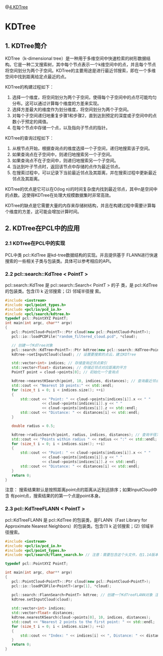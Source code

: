 @[4.KDTree](这里写自定义目录标题)

# KDTree

## 1. KDTree简介

KDTree（k-dimensional tree）是一种用于多维空间中快速检索的树形数据结构。它是一种二叉搜索树，其中每个节点表示一个k维空间中的点，并且每个节点将空间划分为两个子空间。KDTree的主要用途是进行最近邻搜索，即在一个多维空间中找到距离给定点最近的点。

KDTree的构建过程如下：

1. 选择一个维度，将空间划分为两个子空间，使得每个子空间中的点尽可能均匀分布。这可以通过计算每个维度的方差来实现。
2. 选择方差最大的维度作为划分维度，将空间划分为两个子空间。
3. 对每个子空间递归地重复步骤1和步骤2，直到达到预定的深度或子空间中的点数小于预定的阈值。
4. 在每个节点中存储一个点，以及指向子节点的指针。

KDTree的查询过程如下：

1. 从根节点开始，根据查询点的维度选择一个子空间，递归地搜索该子空间。
2. 如果查询点在子空间中，则递归地搜索另一个子空间。
3. 如果查询点不在子空间中，则递归地搜索另一个子空间。
4. 当达到叶子节点时，返回该节点中存储的点作为最近邻点。
5. 在搜索过程中，可以记录下当前最近邻点及其距离，并在搜索过程中更新最近邻点及其距离。

KDTree的优点是它可以在O(log n)的时间复杂度内找到最近邻点，其中n是空间中的点数。这使得KDTree在处理大规模数据集时非常高效。

KDTree的缺点是它需要大量的内存来存储树结构，并且在构建过程中需要计算每个维度的方差，这可能会增加计算时间。

## 2. KDTree在PCL中的应用
 ### 2.1 KDTree在PCL中的实现
 PCL中类 pcl::KdTree<PointT> 是kd-tree数据结构的实现。并且提供基于
FLANN进行快速搜索的一些相关子类与包装类。具体可以参考相应的API。
 ### 2.2 pcl::search::KdTree < PointT >
 pcl::search::KdTree<PointT> 是 pcl::search::Search< PointT > 的子
类，是 pcl::KdTree<PointT> 的包装类。包含(1) k 近邻搜索；(2) 邻域半径搜
索。
 ```CPP
#include <iostream>
#include <pcl/point_types.h>
#include <pcl/io/pcd_io.h>
#include <pcl/search/kdtree.h>
typedef pcl::PointXYZ PointT;
int main(int argc, char** argv)
{
    pcl::PointCloud<PointT>::Ptr cloud(new pcl::PointCloud<PointT>);
    pcl::io::loadPCDFile("random_filtered_cloud.pcd", *cloud);

    // 创建一个KdTree对象
    pcl::search::KdTree<PointT>::Ptr kdtree(new pcl::search::KdTree<PointT>);
    kdtree->setInputCloud(cloud); // 设置要搜索的点云，建立KDTree

    std::vector<int> indices; // 存储查询近邻点索引
    std::vector<float> distances; // 存储近邻点对应距离的平方
    PointT point = cloud->points[0]; // 初始化一个查询点

    kdtree->nearestKSearch(point, 10, indices, distances); // 查询最近邻点
    std::cout << "Nearest 10 points:" << std::endl;
    for (size_t i = 0; i < indices.size(); ++i)
    {
        std::cout << "Point: " << cloud->points[indices[i]].x << " "
                  << cloud->points[indices[i]].y << " "
                  << cloud->points[indices[i]].z << std::endl;
        std::cout << "Distance: " << distances[i] << std::endl;
    }

    double radius = 0.5;

    kdtree->radiusSearch(point, radius, indices, distances); // 查询半径为0.5的近邻点
    std::cout << "Points within radius " << radius << ":" << std::endl;
    for (size_t i = 0; i < indices.size(); ++i)
    {
        std::cout << "Point: " << cloud->points[indices[i]].x << " "
                  << cloud->points[indices[i]].y << " "
                  << cloud->points[indices[i]].z << std::endl;
        std::cout << "Distance: " << distances[i] << std::endl;
    }
    return 0;
}
 ```
 注意： 搜索结果默认是按照距离point点的距离从近到远排序；如果InputCloud中含
有point点，搜索结果的的第一个点是point本身。
 ### 2.3 pcl::KdTreeFLANN < PointT >
 pcl::KdTreeFLANN<PointT> 是 pcl::KdTree<PointT> 的包装类，是FLANN（Fast
Library for Approximate Nearest Neighbors）的包装类。包含(1) k 近邻搜索；(2) 邻域半径搜索。
 ```CPP
#include <iostream>
#include <pcl/io/pcd_io.h>
#include <pcl/point_types.h>
#include <pcl/search/flann_search.h> // 注意：需要包含这个头文件，在1.14版本是这个头文件，之前的一些版本可能需要改为：#include <pcl/kdtree/kdtree_flann.h>

typedef pcl::PointXYZ PointT;

int main(int argc, char** argv)
{
    pcl::PointCloud<PointT>::Ptr cloud(new pcl::PointCloud<PointT>);
    pcl::io::loadPCDFile<PointT>(argv[1], *cloud);

    pcl::search::FlannSearch<PointT> kdtree; // 创建一个KdTreeFLANN对象 注意：在1.14版本是FlannSearch，之前的一些版本可能需要改为：pcl::KdTreeFLANN<PointT> kdtree;
    kdtree.setInputCloud(cloud);
    
    std::vector<int> indices;
    std::vector<float> distances;
    kdtree.nearestKSearch(cloud->points[0], 10, indices, distances);
    std::cout << "Nearest 2 points to the first point: " << std::endl;
    for (size_t i = 0; i < indices.size(); ++i)
    {
        std::cout << "Index: " << indices[i] << ", Distance: " << distances[i] << std::endl;
    }
    return 0;
}
```
